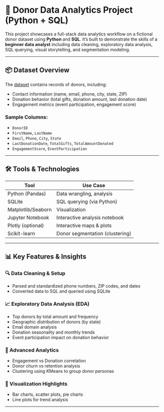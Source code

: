# 🧠 Donor Data Analytics Project (Python + SQL)

This project showcases a full-stack data analytics workflow on a fictional donor dataset using **Python** and **SQL**. It’s built to demonstrate the skills of a **beginner data analyst** including data cleaning, exploratory data analysis, SQL querying, visual storytelling, and segmentation modeling.

---

## 📦 Dataset Overview

The [dataset](https://www.kaggle.com/datasets/gaurobsaha/customer-relationship-management-dataset) contains records of donors, including:

- Contact information (name, email, phone, city, state, ZIP)
- Donation behavior (total gifts, donation amount, last donation date)
- Engagement metrics (event participation, engagement score)

### Sample Columns:
- `DonorID`
- `FirstName`, `LastName`
- `Email`, `Phone`, `City`, `State`
- `LastDonationDate`, `TotalGifts`, `TotalAmountDonated`
- `EngagementScore`, `EventParticipation`

---

## 🛠️ Tools & Technologies

| Tool            | Use Case                          |
|----------------|------------------------------------|
| Python (Pandas) | Data wrangling, analysis           |
| SQLite          | SQL querying (via Python)          |
| Matplotlib/Seaborn | Visualization                  |
| Jupyter Notebook | Interactive analysis notebook     |
| Plotly (optional) | Interactive maps & plots         |
| Scikit-learn     | Donor segmentation (clustering)   |

---

## 📊 Key Features & Insights

### 🔍 Data Cleaning & Setup
- Parsed and standardized phone numbers, ZIP codes, and dates
- Converted data to SQL and queried using SQLite

### 📈 Exploratory Data Analysis (EDA)
- Top donors by total amount and frequency
- Geographic distribution of donors (by state)
- Email domain analysis
- Donation seasonality and monthly trends
- Event participation impact on donation behavior

### 🧠 Advanced Analytics
- Engagement vs Donation correlation
- Donor churn vs retention analysis
- Clustering using KMeans to group donor personas

### 📍 Visualization Highlights
- Bar charts, scatter plots, pie charts
- Line plots for trend analysis

---
